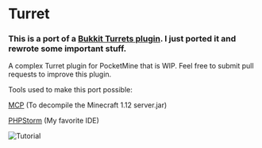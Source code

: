 # Turret

### This is a port of a [Bukkit Turrets plugin](https://dev.bukkit.org/projects/turrets). I just ported it and rewrote some important stuff. 
A complex Turret plugin for PocketMine that is WIP. Feel free to submit pull requests to improve this plugin.

Tools used to make this port possible:

[MCP](http://www.modcoderpack.com/) (To decompile the Minecraft 1.12 server.jar)

[PHPStorm](https://www.jetbrains.com/phpstorm) (My favorite IDE)

![Tutorial](http://i.imgur.com/K1C88a7.png)
